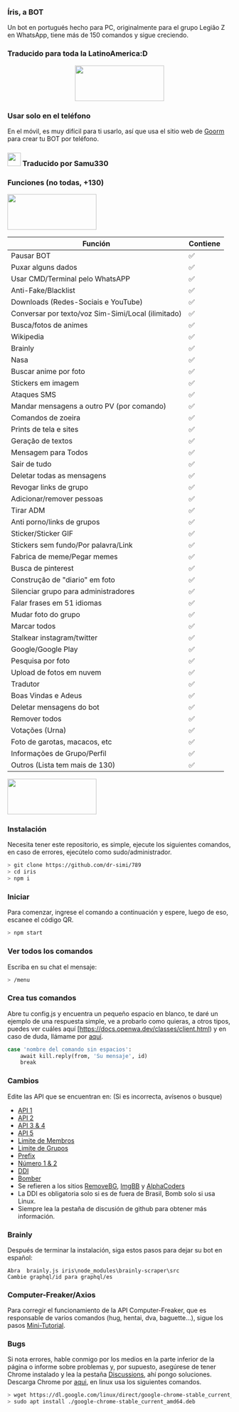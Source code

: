 ### Íris, a BOT
Un bot en portugués hecho para PC, originalmente para el grupo Legião Z en WhatsApp, tiene más de 150 comandos y sigue creciendo.

### Traducido para toda la LatinoAmerica:D

<p align="center">
<img src="https://www.crackingpro.com/uploads/team_Cracker.gif" width="200" height="80"/>
</p>

### Usar solo en el teléfono
En el móvil, es muy difícil para ti usarlo, así que usa el sitio web de [Goorm](https://ide.goorm.io) para crear tu BOT por teléfono.


### <img src="https://i.imgur.com/n1zo2wL.gif" width="30" height="30"/> Traducido por Samu330


### Funciones (no todas, +130)

<p align="left">
<img src="https://www.crackingpro.com/uploads/team_member.gif" width="200" height="80"/>
</p>

| Función|Contiene|
| ------------- | ------------- |
| Pausar BOT |✅|
| Puxar alguns dados |✅|
| Usar CMD/Terminal pelo WhatsAPP |✅|
| Anti-Fake/Blacklist |✅|
| Downloads (Redes-Sociais e YouTube) |✅|
| Conversar por texto/voz Sim-Simi/Local (ilimitado) |✅|
| Busca/fotos de animes |✅|
| Wikipedia |✅|
| Brainly |✅|
| Nasa |✅|
| Buscar anime por foto |✅|
| Stickers em imagem |✅|
| Ataques SMS |✅|
| Mandar mensagens a outro PV (por comando) |✅|
| Comandos de zoeira |✅|
| Prints de tela e sites |✅|
| Geração de textos |✅|
| Mensagem para Todos |✅|
| Sair de tudo |✅|
| Deletar todas as mensagens |✅|
| Revogar links de grupo|✅|
| Adicionar/remover pessoas |✅|
| Tirar ADM |✅|
| Anti porno/links de grupos |✅|
| Sticker/Sticker GIF |✅|
| Stickers sem fundo/Por palavra/Link |✅|
| Fabrica de meme/Pegar memes |✅|
| Busca de pinterest |✅|
| Construção de "diario" em foto |✅|
| Silenciar grupo para administradores |✅|
| Falar frases em 51 idiomas |✅|
| Mudar foto do grupo |✅|
| Marcar todos |✅|
| Stalkear instagram/twitter |✅|
| Google/Google Play |✅|
| Pesquisa por foto |✅|
| Upload de fotos em nuvem |✅|
| Tradutor |✅|
| Boas Vindas e Adeus |✅|
| Deletar mensagens do bot |✅|
| Remover todos |✅|
| Votações (Urna) |✅|
| Foto de garotas, macacos, etc |✅|
| Informações de Grupo/Perfil |✅|
| Outros (Lista tem mais de 130) |✅|

<p align="left">
<img src="https://www.crackingpro.com/uploads/team_VIP.gif" width="200" height="80"/>
</p>

### Instalación
Necesita tener este repositorio, es simple, ejecute los siguientes comandos, en caso de errores, ejecútelo como sudo/administrador.

```bash
> git clone https://github.com/dr-simi/789
> cd iris
> npm i
```

### Iniciar
Para comenzar, ingrese el comando a continuación y espere, luego de eso, escanee el código QR.

```bash
> npm start
```

### Ver todos los comandos
Escriba en su chat el mensaje:

```bash
> /menu
```

### Crea tus comandos
Abre tu config.js y encuentra un pequeño espacio en blanco, te daré un ejemplo de una respuesta simple, ve a probarlo como quieras, a otros tipos, puedes ver cuáles aquí [https://docs.openwa.dev/classes/client.html) y en caso de duda, llámame por [aquí](https://wa.me/+529984907794).

```bash
case 'nombre del comando sin espacios':
    await kill.reply(from, 'Su mensaje', id)
    break
 ```

### Cambios
Edite las API que se encuentran en: (Si es incorrecta, avísenos o busque)

- [API 1](https://github.com/KillovSky/iris/blob/master/lib/config/config.json#5)
- [API 2](https://github.com/KillovSky/iris/blob/master/lib/config/config.json#6)
- [API 3 & 4](https://github.com/KillovSky/iris/blob/master/lib/config/config.json#4)
- [API 5](https://github.com/KillovSky/iris/blob/master/lib/config/config.json#7)
- [Limite de Membros](https://github.com/KillovSky/iris/blob/master/lib/config/config.json#9)
- [Limite de Grupos](https://github.com/KillovSky/iris/blob/master/lib/config/config.json#8)
- [Prefix](https://github.com/KillovSky/iris/blob/master/lib/config/config.json#3)
- [Número 1 & 2](https://github.com/KillovSky/iris/blob/master/lib/config/config.json#2)
- [DDI](https://github.com/KillovSky/iris/blob/main/lib/welcome.js#L8)
- [Bomber](https://github.com/KillovSky/iris/blob/master/config.js#L3523)
- Se refieren a los sitios [RemoveBG](https://www.remove.bg/pt-br), [ImgBB](https://api.imgbb.com/) y [AlphaCoders](https://wall.alphacoders.com/api.php)
- La DDI es obligatoria solo si es de fuera de Brasil, Bomb solo si usa Linux.
- Siempre lea la pestaña de discusión de github para obtener más información.

### Brainly
Después de terminar la instalación, siga estos pasos para dejar su bot en español:

```
Abra  brainly.js iris\node_modules\brainly-scraper\src
Cambie graphql/id para graphql/es
```

### Computer-Freaker/Axios
Para corregir el funcionamiento de la API Computer-Freaker, que es responsable de varios comandos (hug, hentai, dva, baguette...), sigue los pasos [Mini-Tutorial](https://github.com/KillovSky/iris/discussions/10).

### Bugs
Si nota errores, hable conmigo por los medios en la parte inferior de la página o informe sobre problemas y, por supuesto, asegúrese de tener Chrome instalado y lea la pestaña [Discussions](https://github.com/KillovSky/iris/discussions), ahí pongo soluciones.
Descarga Chrome por [aqui](https://www.google.com/chrome), en linux usa los siguientes comandos.

```bash
> wget https://dl.google.com/linux/direct/google-chrome-stable_current_amd64.deb
> sudo apt install ./google-chrome-stable_current_amd64.deb
```


